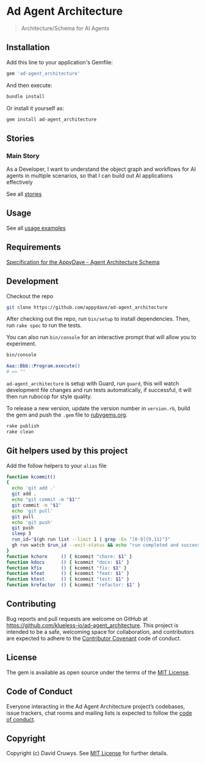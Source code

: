 # Ad Agent Architecture

> Architecture/Schema for AI Agents

## Installation

Add this line to your application's Gemfile:

```ruby
gem 'ad-agent_architecture'
```

And then execute:

```bash
bundle install
```

Or install it yourself as:

```bash
gem install ad-agent_architecture
```

## Stories

### Main Story

As a Developer, I want to understand the object graph and workflows for AI agents in multiple scenarios, so that I can build out AI applications effectively

See all [stories](./STORIES.md)


## Usage

See all [usage examples](./USAGE.md)


## Requirements

[Specification for the AppyDave - Agent Architecture Schema](./docs/requirements.md)




## Development

Checkout the repo

```bash
git clone https://github.com/appydave/ad-agent_architecture
```

After checking out the repo, run `bin/setup` to install dependencies. Then, run `rake spec` to run the tests. 

You can also run `bin/console` for an interactive prompt that will allow you to experiment.

```bash
bin/console

Aaa::Bbb::Program.execute()
# => ""
```

`ad-agent_architecture` is setup with Guard, run `guard`, this will watch development file changes and run tests automatically, if successful, it will then run rubocop for style quality.

To release a new version, update the version number in `version.rb`, build the gem and push the `.gem` file to [rubygems.org](https://rubygems.org).

```bash
rake publish
rake clean
```

## Git helpers used by this project

Add the follow helpers to your `alias` file

```bash
function kcommit()
{
  echo 'git add .'
  git add .
  echo "git commit -m "$1""
  git commit -m "$1"
  echo 'git pull'
  git pull
  echo 'git push'
  git push
  sleep 3
  run_id="$(gh run list --limit 1 | grep -Eo "[0-9]{9,11}")"
  gh run watch $run_id --exit-status && echo "run completed and successful" && git pull && git tag | sort -V | tail -1
}
function kchore     () { kcommit "chore: $1" }
function kdocs      () { kcommit "docs: $1" }
function kfix       () { kcommit "fix: $1" }
function kfeat      () { kcommit "feat: $1" }
function ktest      () { kcommit "test: $1" }
function krefactor  () { kcommit "refactor: $1" }
```

## Contributing

Bug reports and pull requests are welcome on GitHub at https://github.com/klueless-io/ad-agent_architecture. This project is intended to be a safe, welcoming space for collaboration, and contributors are expected to adhere to the [Contributor Covenant](http://contributor-covenant.org) code of conduct.

## License

The gem is available as open source under the terms of the [MIT License](https://opensource.org/licenses/MIT).

## Code of Conduct

Everyone interacting in the Ad Agent Architecture project’s codebases, issue trackers, chat rooms and mailing lists is expected to follow the [code of conduct](https://github.com/klueless-io/ad-agent_architecture/blob/master/CODE_OF_CONDUCT.md).

## Copyright

Copyright (c) David Cruwys. See [MIT License](LICENSE.txt) for further details.

